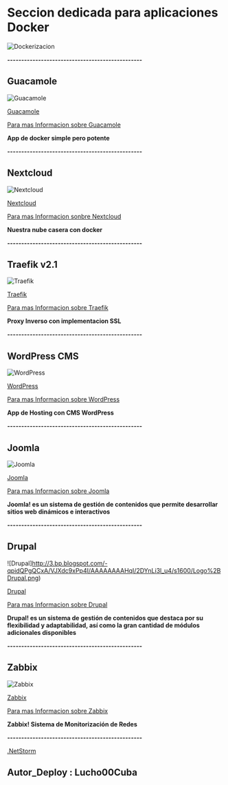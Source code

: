 
# Seccion dedicada para aplicaciones Docker 

![Dockerizacion](https://hdwallpaperim.com/wp-content/uploads/2017/08/25/461265-docker-containers.jpg)


**------------------------------------------------**

## Guacamole

![Guacamole](https://www.linuxadictos.com/wp-content/uploads/apache-guacamole-logo.jpg)

[Guacamole](https://github.com/Lucho00Cuba/Docker/tree/main/Guacamole)

[Para mas Informacion sobre Guacamole](https://guacamole.apache.org/)

**App de docker simple pero potente**

**------------------------------------------------**

## Nextcloud

![Nextcloud](https://linuxnews.de/wp-content/uploads/2017/09/nextcloud_logo-703x380.png)

[Nextcloud](https://github.com/Lucho00Cuba/Docker/tree/main/Nextcloud)

[Para mas Informacion sonbre Nextcloud](https://nextcloud.com/)

**Nuestra nube casera con docker**

**------------------------------------------------**

## Traefik v2.1

![Traefik](https://roocket.ir/public/images/2019/11/3/reverse-proxy-traefik.png)

[Traefik](https://github.com/Lucho00Cuba/Docker/tree/main/Traefik)

[Para mas Informacion sobre Traefik](https://traefik.io/traefik/)

**__Proxy Inverso con implementacion SSL__**

**------------------------------------------------**

## WordPress CMS

![WordPress](https://blog.hdwallsource.com/wp-content/uploads/2018/02/wordpress-logo-wallpaper-62785-64776-hd-wallpapers.jpg.png)

[WordPress](https://github.com/Lucho00Cuba/Docker/tree/main/Wordpress)

[Para mas Informacion sobre WordPress](https://es.wikipedia.org/wiki/WordPress)

**App de Hosting con CMS WordPress**


**------------------------------------------------**

## Joomla

![Joomla](https://nakedsecurity.sophos.com/wp-content/uploads/sites/2/2017/09/joomla.png?w=775)

[Joomla](https://github.com/Lucho00Cuba/Docker/tree/main/Joomla)

[Para mas Informacion sobre Joomla](https://www.joomla.org/)

**Joomla! es un sistema de gestión de contenidos que permite desarrollar sitios web dinámicos e interactivos**

**------------------------------------------------**

## Drupal

![Drupal]http://3.bp.blogspot.com/-qpidQPgQCxA/VJXdc9xPp4I/AAAAAAAAHqI/2DYnLi3l_u4/s1600/Logo%2BDrupal.png)

[Drupal](https://github.com/Lucho00Cuba/Docker/tree/main/Drupal)

[Para mas Informacion sobre Drupal](https://www.drupal.org/)

**Drupal! es un sistema de gestión de contenidos que destaca por su flexibilidad y adaptabilidad, así como la gran cantidad de módulos adicionales disponibles**

**------------------------------------------------**

## Zabbix

![Zabbix](https://upload.wikimedia.org/wikipedia/commons/b/bf/Zabbix_logo.png)

[Zabbix](https://github.com/Lucho00Cuba/Docker/tree/main/Zabbix)

[Para mas Informacion sobre Zabbix](https://www.zabbix.com//)

**Zabbix! Sistema de Monitorización de Redes**

**------------------------------------------------**


[.NetStorm](https://github.com/Lucho00Cuba/Docker/blob/main/push.txt)

## Autor_Deploy : Lucho00Cuba
